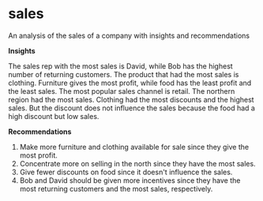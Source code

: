 # sales
An analysis of the sales of a company with insights and recommendations

**Insights**

The sales rep with the most sales is David, while Bob has the highest number of returning customers. The product that had the most sales is clothing. Furniture gives the most profit, while food has the least profit and the least sales. The most popular sales channel is retail. The northern region had the most sales. Clothing had the most discounts and the highest sales. But the discount does not influence the sales because the food had a high discount but low sales.

**Recommendations**
1. Make more furniture and clothing available for sale since they give the most profit.
2. Concentrate more on selling in the north since they have the most sales.
3. Give fewer discounts on food since it doesn't influence the sales.
4. Bob and David should be given more incentives since they have the most returning customers and the most sales, respectively.

